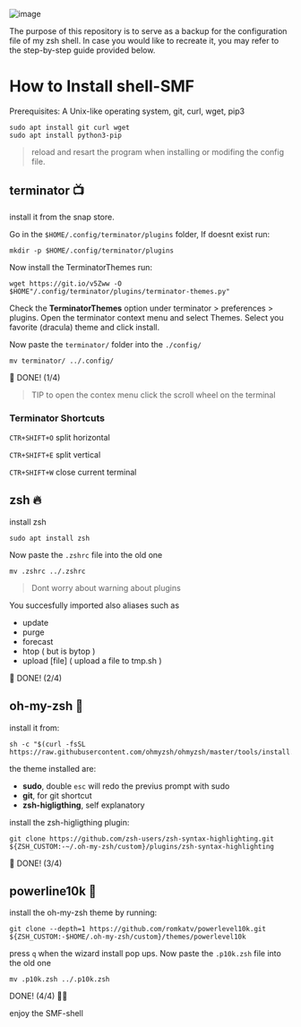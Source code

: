 ![image](https://github.com/DavideBri/shell-SMF/assets/70480082/7a174ecd-d781-47f3-b39d-e798c63e02dd)

The purpose of this repository is to serve as a backup for the configuration file of my zsh shell. 
In case you would like to recreate it, you may refer to the step-by-step guide provided below.


# How to Install shell-SMF

Prerequisites:
A Unix-like operating system, git, curl, wget, pip3

```
sudo apt install git curl wget
sudo apt install python3-pip
``` 
> reload and resart the program when installing or modifing the config file.

## terminator 📺
  
  install it from the snap store.

  Go in the `$HOME/.config/terminator/plugins` folder, If doesnt exist run:

  `mkdir -p $HOME/.config/terminator/plugins`

  Now install the TerminatorThemes run:

  ```
  wget https://git.io/v5Zww -O $HOME"/.config/terminator/plugins/terminator-themes.py"
  ```

  Check the **TerminatorThemes** option under terminator > preferences > plugins.
  Open the terminator context menu and select Themes.
  Select you favorite (dracula) theme and click install.

  Now paste the `terminator/` folder into the `./config/`
  ```
  mv terminator/ ../.config/
  ```
  🎉 DONE! (1/4)

  > TIP to open the contex menu click the scroll wheel on the terminal

  ### Terminator Shortcuts

  `CTR+SHIFT+O` split horizontal

  `CTR+SHIFT+E` split vertical

  `CTR+SHIFT+W` close current terminal


## zsh 🔥

install zsh
```
sudo apt install zsh
``` 
 Now paste the `.zshrc` file into the old one
  ```
  mv .zshrc ../.zshrc
  ```
> Dont worry about warning about plugins

You succesfully imported also aliases such as
- update
- purge
- forecast
- htop ( but is bytop )
- upload [file] ( upload a file to tmp.sh )

🎉 DONE! (2/4)

## oh-my-zsh 👀

install it from:
```
sh -c "$(curl -fsSL https://raw.githubusercontent.com/ohmyzsh/ohmyzsh/master/tools/install.sh)"
```

  the theme installed are:
  - **sudo**, double `esc` will redo the previus prompt with sudo
  - **git**, for git shortcut
  - **zsh-higligthing**, self explanatory

  install the zsh-higligthing plugin:
  ```
  git clone https://github.com/zsh-users/zsh-syntax-highlighting.git ${ZSH_CUSTOM:-~/.oh-my-zsh/custom}/plugins/zsh-syntax-highlighting
  ```

🎉 DONE! (3/4)

## powerline10k 🔋

install the oh-my-zsh theme by running:

```
git clone --depth=1 https://github.com/romkatv/powerlevel10k.git ${ZSH_CUSTOM:-$HOME/.oh-my-zsh/custom}/themes/powerlevel10k
```

press `q` when the wizard install pop ups.
Now paste the `.p10k.zsh` file into the old one
  
  ```
  mv .p10k.zsh ../.p10k.zsh
  ```
DONE! (4/4) 🥳🥳

enjoy the SMF-shell
